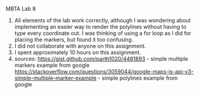 MBTA Lab 8
1. All elements of the lab work correctly, although I was wondering about implementing an easier way to render the polylines without having to type every coordinate out. I was thinking of using a for loop as I did for placing the markers, but found it too confusing. 
2. I did not collaborate with anyone on this assignment.
3. I spent approximately 10 hours on this assignment.
4. sources: 
https://gist.github.com/parth1020/4481893 - simple multiple markers example from google 
https://stackoverflow.com/questions/3059044/google-maps-js-api-v3-simple-multiple-marker-example - simple polylines example from google 
